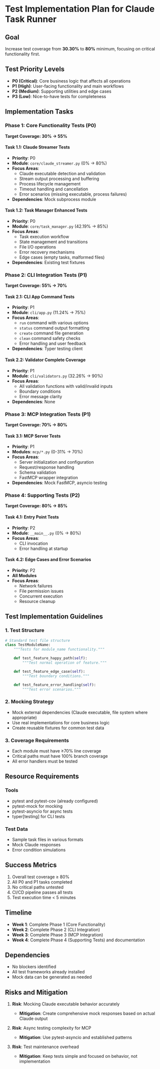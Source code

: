 # Test Implementation Plan for Claude Task Runner

## Goal

Increase test coverage from **30.30%** to **80%** minimum, focusing on critical functionality first.

## Test Priority Levels

- **P0 (Critical)**: Core business logic that affects all operations
- **P1 (High)**: User-facing functionality and main workflows
- **P2 (Medium)**: Supporting utilities and edge cases
- **P3 (Low)**: Nice-to-have tests for completeness

## Implementation Tasks

### Phase 1: Core Functionality Tests (P0)

**Target Coverage: 30% → 55%**

#### Task 1.1: Claude Streamer Tests

- **Priority**: P0
- **Module**: `core/claude_streamer.py` (0% → 80%)
- **Focus Areas**:
  - Claude executable detection and validation
  - Stream output processing and buffering
  - Process lifecycle management
  - Timeout handling and cancellation
  - Error scenarios (missing executable, process failures)
- **Dependencies**: Mock subprocess module

#### Task 1.2: Task Manager Enhanced Tests

- **Priority**: P0
- **Module**: `core/task_manager.py` (42.19% → 85%)
- **Focus Areas**:
  - Task execution workflow
  - State management and transitions
  - File I/O operations
  - Error recovery mechanisms
  - Edge cases (empty tasks, malformed files)
- **Dependencies**: Existing test fixtures

### Phase 2: CLI Integration Tests (P1)

**Target Coverage: 55% → 70%**

#### Task 2.1: CLI App Command Tests

- **Priority**: P1
- **Module**: `cli/app.py` (11.24% → 75%)
- **Focus Areas**:
  - `run` command with various options
  - `status` command output formatting
  - `create` command file generation
  - `clean` command safety checks
  - Error handling and user feedback
- **Dependencies**: Typer testing client

#### Task 2.2: Validator Complete Coverage

- **Priority**: P1
- **Module**: `cli/validators.py` (32.26% → 90%)
- **Focus Areas**:
  - All validation functions with valid/invalid inputs
  - Boundary conditions
  - Error message clarity
- **Dependencies**: None

### Phase 3: MCP Integration Tests (P1)

**Target Coverage: 70% → 80%**

#### Task 3.1: MCP Server Tests

- **Priority**: P1
- **Modules**: `mcp/*.py` (0-31% → 70%)
- **Focus Areas**:
  - Server initialization and configuration
  - Request/response handling
  - Schema validation
  - FastMCP wrapper integration
- **Dependencies**: Mock FastMCP, asyncio testing

### Phase 4: Supporting Tests (P2)

**Target Coverage: 80% → 85%**

#### Task 4.1: Entry Point Tests

- **Priority**: P2
- **Module**: `__main__.py` (0% → 80%)
- **Focus Areas**:
  - CLI invocation
  - Error handling at startup

#### Task 4.2: Edge Cases and Error Scenarios

- **Priority**: P2
- **All Modules**
- **Focus Areas**:
  - Network failures
  - File permission issues
  - Concurrent execution
  - Resource cleanup

## Test Implementation Guidelines

### 1. Test Structure

```python
# Standard test file structure
class TestModuleName:
    """Tests for module_name functionality."""

    def test_feature_happy_path(self):
        """Test normal operation of feature."""

    def test_feature_edge_case(self):
        """Test boundary conditions."""

    def test_feature_error_handling(self):
        """Test error scenarios."""
```

### 2. Mocking Strategy

- Mock external dependencies (Claude executable, file system where appropriate)
- Use real implementations for core business logic
- Create reusable fixtures for common test data

### 3. Coverage Requirements

- Each module must have ≥70% line coverage
- Critical paths must have 100% branch coverage
- All error handlers must be tested

## Resource Requirements

### Tools

- pytest and pytest-cov (already configured)
- pytest-mock for mocking
- pytest-asyncio for async tests
- typer[testing] for CLI tests

### Test Data

- Sample task files in various formats
- Mock Claude responses
- Error condition simulations

## Success Metrics

1. Overall test coverage ≥ 80%
2. All P0 and P1 tasks completed
3. No critical paths untested
4. CI/CD pipeline passes all tests
5. Test execution time < 5 minutes

## Timeline

- **Week 1**: Complete Phase 1 (Core Functionality)
- **Week 2**: Complete Phase 2 (CLI Integration)
- **Week 3**: Complete Phase 3 (MCP Integration)
- **Week 4**: Complete Phase 4 (Supporting Tests) and documentation

## Dependencies

- No blockers identified
- All test frameworks already installed
- Mock data can be generated as needed

## Risks and Mitigation

1. **Risk**: Mocking Claude executable behavior accurately

   - **Mitigation**: Create comprehensive mock responses based on actual Claude output

2. **Risk**: Async testing complexity for MCP

   - **Mitigation**: Use pytest-asyncio and established patterns

3. **Risk**: Test maintenance overhead
   - **Mitigation**: Keep tests simple and focused on behavior, not implementation

